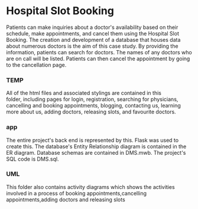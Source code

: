 # Hospital Slot Booking

Patients can make inquiries about a doctor's availability based on their schedule, make appointments, and cancel them using the Hospital Slot Booking. The creation and development of a database that houses data about numerous doctors is the aim of this case study. By providing the information, patients can search for doctors. The names of any doctors who are on call will be listed. Patients can then cancel the appointment by going to the cancellation page.

### TEMP
All of the html files and associated stylings are contained in this folder, including pages for login, registration, searching for physicians, cancelling and booking appointments, blogging, contacting us, learning more about us, adding doctors, releasing slots, and favourite doctors.
 
### app
The entire project's back end is represented by this. Flask was used to create this. The database's Entity Relationship diagram is contained in the ER diagram. Database schemas are contained in DMS.mwb. The project's SQL code is DMS.sql. 

### UML
This folder also contains activity diagrams which shows the activities involved in a process of booking appointments,cancelling appointments,adding doctors and releasing slots









